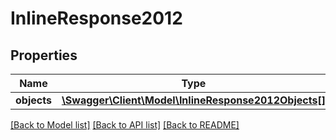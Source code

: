 # InlineResponse2012

## Properties
Name | Type | Description | Notes
------------ | ------------- | ------------- | -------------
**objects** | [**\Swagger\Client\Model\InlineResponse2012Objects[]**](InlineResponse2012Objects.md) |  | [optional] 

[[Back to Model list]](../../README.md#documentation-for-models) [[Back to API list]](../../README.md#documentation-for-api-endpoints) [[Back to README]](../../README.md)

